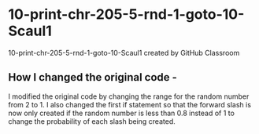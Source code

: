 # 10-print-chr-205-5-rnd-1-goto-10-Scaul1
10-print-chr-205-5-rnd-1-goto-10-Scaul1 created by GitHub Classroom

## How I changed the original code - 
I modified the original code by changing the range for the random number from 2 to 1. I also changed the first if statement so that the forward slash is now only created if the random number is less than 0.8 instead of 1 to change the probability of each slash being created. 


